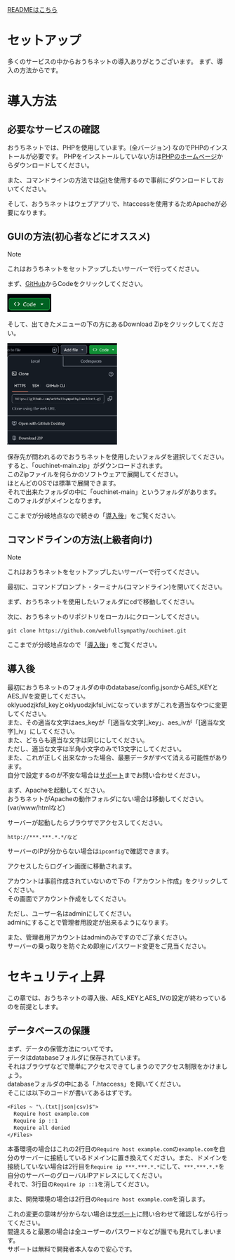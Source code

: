 [READMEはこちら](README.md)

# セットアップ
多くのサービスの中からおうちネットの導入ありがとうございます。
まず、導入の方法からです。
# 導入方法

## 必要なサービスの確認
おうちネットでは、PHPを使用しています。(全バージョン)
なのでPHPのインストールが必要です。
PHPをインストールしていない方は[PHPのホームページ](https://www.php.net/downloads.php)からダウンロードしてください。

また、コマンドラインの方法では[Git](https://git-scm.com/downloads)を使用するので事前にダウンロードしておいてください。

そして、おうちネットはウェブアプリで、htaccessを使用するためApacheが必要になります。

## GUIの方法(初心者などにオススメ)
> [!NOTE]
> これはおうちネットをセットアップしたいサーバーで行ってください。

まず、[GitHub](https://github.com/ouchinet/ouchinet)からCodeをクリックしてください。

<img src="./asset/setup/donyu/github-code.png" width="100em">

そして、出てきたメニューの下の方にあるDownload Zipをクリックしてください。

<img src="./asset/setup/donyu/github-downloadzip.png" width="250em">

保存先が問われるのでおうちネットを使用したいフォルダを選択してください。  
すると、「ouchinet-main.zip」がダウンロードされます。  
このZipファイルを何らかのソフトウェアで展開してください。  
ほとんどのOSでは標準で展開できます。  
それで出来たフォルダの中に「ouchinet-main」というフォルダがあります。  
このフォルダがメインとなります。

ここまでが分岐地点なので続きの「[導入後](#導入後)」をご覧ください。

## コマンドラインの方法(上級者向け)
> [!NOTE]
> これはおうちネットをセットアップしたいサーバーで行ってください。

最初に、コマンドプロンプト・ターミナル(コマンドライン)を開いてください。

まず、おうちネットを使用したいフォルダにcdで移動してください。

次に、おうちネットのリポジトリをローカルにクローンしてください。
```bash:クローン
git clone https://github.com/webfullsympathy/ouchinet.git
```

ここまでが分岐地点なので「[導入後](#導入後)」をご覧ください。

## 導入後
最初におうちネットのフォルダの中のdatabase/config.jsonからAES_KEYとAES_IVを変更してください。  
oklyuodzjkfsl_keyとoklyuodzjkfsl_ivになっていますがこれを適当なやつに変更してください。  
また、その適当な文字はaes_keyが「[適当な文字]_key」、aes_ivが「[適当な文字]_iv」にしてください。  
また、どちらも適当な文字は同じにしてください。  
ただし、適当な文字は半角小文字のみで13文字にしてください。  
また、これが正しく出来なかった場合、最悪データがすべて消える可能性があります。  
自分で設定するのが不安な場合は[サポート](https://github.com/ouchinet/ouchinet?tab=readme-ov-file#%E3%82%B5%E3%83%9D%E3%83%BC%E3%83%88)までお問い合わせください。


まず、Apacheを起動してください。  
おうちネットがApacheの動作フォルダにない場合は移動してください。(var/www/htmlなど)  

サーバーが起動したらブラウザでアクセスしてください。  
```URL
http://***.***.*.*/など
```
サーバーのIPが分からない場合は`ipconfig`で確認できます。

アクセスしたらログイン画面に移動されます。

アカウントは事前作成されていないので下の「アカウント作成」をクリックしてください。  
その画面でアカウント作成をしてください。

ただし、ユーザー名はadminにしてください。  
adminにすることで管理者用設定が出来るようになります。

また、管理者用アカウントはadminのみですのでご了承ください。  
サーバーの乗っ取りを防ぐため即座にパスワード変更をご見当ください。

# セキュリティ上昇
この章では、おうちネットの導入後、AES_KEYとAES_IVの設定が終わっているのを前提とします。

## データベースの保護
まず、データの保管方法についてです。  
データはdatabaseフォルダに保存されています。  
それはブラウザなどで簡単にアクセスできてしまうのでアクセス制限をかけましょう。  
databaseフォルダの中にある「.htaccess」を開いてください。  
そこには以下のコードが書いてあるはずです。
```
<Files ~ "\.(txt|json|csv)$">
  Require host example.com
  Require ip ::1
  Require all denied
</Files>
```
本番環境の場合はこれの2行目の`Require host example.com`の`example.com`を自分のサーバーに接続しているドメインに置き換えてください。また、ドメインを接続していない場合は2行目を`Require ip ***.***.*.*`にして、`***.***.*.*`を自分のサーバーのグローバルIPアドレスにしてください。  
それで、3行目の`Require ip ::1`を消してください。

また、開発環境の場合は2行目の`Require host example.com`を消します。

これの変更の意味が分からない場合は[サポート](https://github.com/ouchinet/ouchinet?tab=readme-ov-file#%E3%82%B5%E3%83%9D%E3%83%BC%E3%83%88)に問い合わせて確認しながら行ってください。  
間違えると最悪の場合は全ユーザーのパスワードなどが誰でも見れてしまいます。  
サポートは無料で開発者本人なので安心です。